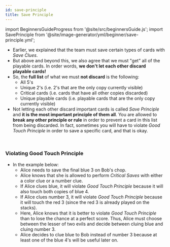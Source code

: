 ```yaml
---
id: save-principle
title: Save Principle
---
```


import BeginnersGuideProgress from '@site/src/beginnersGuide.js';
import SavePrinciple from '@site/image-generator/yml/beginner/save-principle.yml';

<BeginnersGuideProgress part="43" />

- Earlier, we explained that the team must save certain types of cards with *Save Clues*.
- But above and beyond this, we also agree that we must "get" all of the playable cards. In order words, **we don't let each other discard playable cards!**
- So, the **full list** of what we must **not discard** is the following:
  - All 5's
  - Unique 2's (i.e. 2's that are the only copy currently visible)
  - Critical cards (i.e. cards that have all other copies discarded)
  - Unique playable cards (i.e. playable cards that are the only copy currently visible)
- Not letting each other discard important cards is called *Save Principle* and **it is the most important principle of them all**. You are allowed to **break any other principle or rule** in order to prevent a card in this list from being discarded. In fact, sometimes you will have to violate *Good Touch Principle* in order to save a specific card, and that is okay.

<br />

### Violating Good Touch Principle

- In the example below:
  - Alice needs to save the final blue 3 on Bob's chop.
  - Alice knows that she is allowed to perform *Critical Saves* with either a color clue or a number clue.
  - If Alice clues blue, it will violate *Good Touch Principle* because it will also touch both copies of blue 4.
  - If Alice clues number 3, it will violate *Good Touch Principle* because it will touch the red 3 (since the red 3 is already played on the stacks).
  - Here, Alice knows that it is better to violate *Good Touch Principle* than to lose the chance at a perfect score. Thus, Alice must choose between the lesser of two evils and decide between cluing blue and cluing number 3.
  - Alice decides to clue blue to Bob instead of number 3 because at least one of the blue 4's will be useful later on.

<SavePrinciple />
